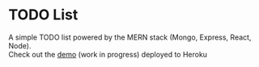 # TODO List
A simple TODO list powered by the MERN stack (Mongo, Express, React, Node).  
Check out the [demo](https://dry-brushlands-90075.herokuapp.com) (work in progress) deployed to Heroku 